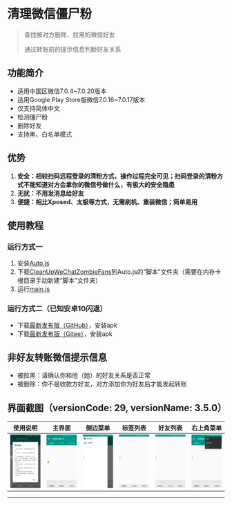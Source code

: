 # 清理微信僵尸粉
> 查找被对方删除、拉黑的微信好友
>
> 通过转账前的提示信息判断好友关系


## 功能简介
* 适用中国区微信7.0.4~7.0.20版本
* 适用Google Play Store版微信7.0.16~7.0.17版本
* 仅支持简体中文
* 检测僵尸粉
* 删除好友
* 支持黑、白名单模式


## 优势
1. **安全：相较扫码远程登录的清粉方式，操作过程完全可见；扫码登录的清粉方式不能知道对方会拿你的微信号做什么，有极大的安全隐患**
2. **无扰：不用发消息给好友**
3. **便捷：相比Xposed、太极等方式，无需刷机、重装微信；简单易用**


## 使用教程
### 运行方式一
1. 安装[Auto.js](https://github.com/SuperMonster002/Hello_Sockpuppet/raw/master/%5Bauto.js%5D%5B4.1.1_alpha2%5D%5Barm-v7%5D(b69a4e23).apk?raw=true)
2. 下载[CleanUpWeChatZombieFans](https://github.com/L8426936/CleanUpWeChatZombieFans/archive/master.zip)到Auto.js的“脚本”文件夹（需要在内存卡根目录手动新建“脚本”文件夹）
3. 运行[main.js](./main.js)
### 运行方式二（已知安卓10闪退）
* 下载[最新发布版（GitHub）](https://github.com/L8426936/CleanUpWeChatZombieFans/releases/latest)，安装apk
* 下载[最新发布版（Gitee）](https://gitee.com/L8426936/CleanUpWeChatZombieFans/releases)，安装apk


## 非好友转账微信提示信息
* 被拉黑：请确认你和他（她）的好友关系是否正常
* 被删除：你不是收款方好友，对方添加你为好友后才能发起转账


## 界面截图（versionCode: 29, versionName: 3.5.0）
| 使用说明 | 主界面 | 侧边菜单 | 标签列表 | 好友列表 | 右上角菜单 |
|:----:|:----:|:----:|:----:|:----:|:----:|
| ![使用说明](res/Screenshots/Screenshot_20200728-154752.jpg) | ![主界面](res/Screenshots/Screenshot_20200720-133124.jpg) | ![侧边菜单](res/Screenshots/Screenshot_20200728-154800.jpg) | ![标签列表](res/Screenshots/Screenshot_20200728-155110.jpg) | ![好友列表](res/Screenshots/Screenshot_20200728-155116.jpg) | ![右上角菜单](res/Screenshots/Screenshot_20200728-154756.jpg) |
--------------------------------------